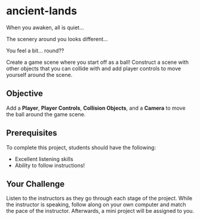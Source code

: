 # ancient-lands

When you awaken, all is quiet...

The scenery around you looks different...

You feel a bit... round??

Create a game scene where you start off as a ball! Construct a scene with other objects that you can collide with and add player controls to move yourself around the scene.

## Objective

Add a **Player**, **Player Controls**, **Collision Objects**, and a **Camera** to move the ball around the game scene.

## Prerequisites

To complete this project, students should have the following:
* Excellent listening skills
* Ability to follow instructions! 

## Your Challenge

Listen to the instructors as they go through each stage of the project. While the instructor is speaking, follow along on your own computer and match the pace of the instructor. Afterwards, a mini project will be assigned to you.
